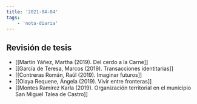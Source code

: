 ```yaml
---
title: '2021-04-04'
tags:
    - 'nota-diaria'
---
```


## Revisión de tesis

- [[Martín Yáñez, Martha (2019). Del cerdo a la Carne]]
- [[García de Teresa, Marcos (2019). Transacciones identitarias]]
- [[Contreras Román, Raúl (2019). Imaginar futuros]]
- [[Olaya Requene, Ángela (2019). Vivir entre fronteras]]
- [[Montes Ramírez Karla (2019). Organización territorial en el municipio San Miguel Talea de Castro]]